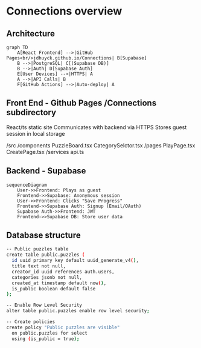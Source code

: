 # Connections overview

## Architecture

```mermaid
graph TD
    A[React Frontend] -->|GitHub Pages<br/>jdhuyck.github.io/Connections| B[Supabase]
    B -->|PostgreSQL| C[(Supabase DB)]
    B -->|Auth| D[Supabase Auth]
    E[User Devices] -->|HTTPS| A
    A -->|API Calls| B
    F[GitHub Actions] -->|Auto-deploy| A
```

## Front End - Github Pages /Connections subdirectory
React/ts static site
Communicates with backend via HTTPS
Stores guest session in local storage

/src
	/components
		PuzzleBoard.tsx
		CategorySelctor.tsx
	/pages
		PlayPage.tsx
		CreatePage.tsx
	/services
		api.ts

## Backend - Supabase
```mermaid
sequenceDiagram
    User->>Frontend: Plays as guest
    Frontend->>Supabase: Anonymous session
    User->>Frontend: Clicks "Save Progress"
    Frontend->>Supabase Auth: Signup (Email/OAuth)
    Supabase Auth->>Frontend: JWT
    Frontend->>Supabase DB: Store user data
```
## Database structure
```bash
-- Public puzzles table
create table public.puzzles (
  id uuid primary key default uuid_generate_v4(),
  title text not null,
  creator_id uuid references auth.users,
  categories jsonb not null,
  created_at timestamp default now(),
  is_public boolean default false
);

-- Enable Row Level Security
alter table public.puzzles enable row level security;

-- Create policies
create policy "Public puzzles are visible"
  on public.puzzles for select
  using (is_public = true);
```